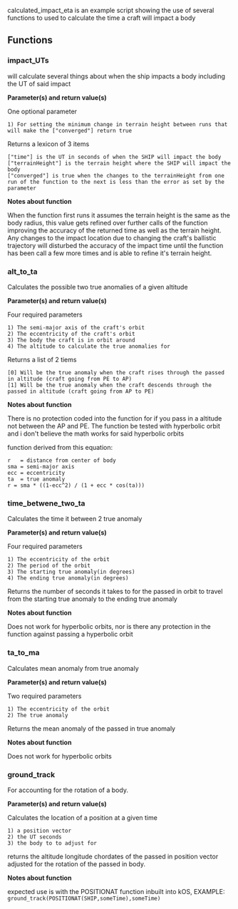 calculated_impact_eta is an example script showing the use of several functions to used to calculate the time a craft will impact a body

## Functions

### impact_UTs

  will calculate several things about when the ship impacts a body including the UT of said impact

**Parameter(s) and return value(s)**

  One optional parameter

    1) For setting the minimum change in terrain height between runs that will make the ["converged"] return true

  Returns a lexicon of 3 items

    ["time"] is the UT in seconds of when the SHIP will impact the body
    ["terrainHeight"] is the terrain height where the SHIP will impact the body
    ["converged"] is true when the changes to the terrainHeight from one run of the function to the next is less than the error as set by the parameter

**Notes about function**

  When the function first runs it assumes the terrain height is the same as the body radius, this value gets refined over further calls of the function improving the accuracy of the returned time as well as the terrain height.  Any changes to the impact location due to changing the craft's ballistic trajectory will disturbed the accuracy of the impact time until the function has been call a few more times and is able to refine it's terrain height.

### alt_to_ta

  Calculates the possible two true anomalies of a given altitude

**Parameter(s) and return value(s)**

  Four required parameters

    1) The semi-major axis of the craft's orbit
    2) The eccentricity of the craft's orbit
    3) The body the craft is in orbit around
    4) The altitude to calculate the true anomalies for

  Returns a list of 2 tiems

    [0] Will be the true anomaly when the craft rises through the passed in altitude (craft going from PE to AP)
    [1] Will be the true anomaly when the craft descends through the passed in altitude (craft going from AP to PE)

**Notes about function**

  There is no protection coded into the function for if you pass in a altitude not between the AP and PE.  The function be tested with hyperbolic orbit and i don't believe the math works for said hyperbolic orbits

  function derived from this equation:

    r   = distance from center of body
    sma = semi-major axis
    ecc = eccentricity
    ta  = true anomaly
    r = sma * ((1-ecc^2) / (1 + ecc * cos(ta)))

### time_betwene_two_ta

  Calculates the time it between 2 true anomaly

**Parameter(s) and return value(s)**

  Four required parameters

    1) The eccentricity of the orbit
    2) The period of the orbit
    3) The starting true anomaly(in degrees)
    4) The ending true anomaly(in degrees)

  Returns the number of seconds it takes to for the passed in orbit to travel from the starting true anomaly to the ending true anomaly

**Notes about function**

  Does not work for hyperbolic orbits, nor is there any protection in the function against passing a hyperbolic orbit

### ta_to_ma

  Calculates mean anomaly from true anomaly

**Parameter(s) and return value(s)**

  Two required parameters

    1) The eccentricity of the orbit
    2) The true anomaly

  Returns the mean anomaly of the passed in true anomaly

**Notes about function**

  Does not work for hyperbolic orbits

### ground_track

  For accounting for the rotation of a body.

**Parameter(s) and return value(s)**

  Calculates the location of a position at a given time

    1) a position vector
    2) the UT seconds
    3) the body to to adjust for

  returns the altitude longitude chordates of the passed in position vector adjusted for the rotation of the passed in body.

**Notes about function**

  expected use is with the POSITIONAT function inbuilt into kOS, EXAMPLE: ```ground_track(POSITIONAT(SHIP,someTime),someTime)```
